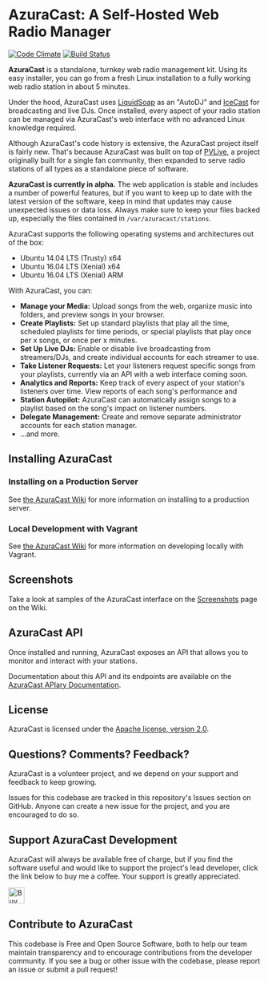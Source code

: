 # AzuraCast: A Self-Hosted Web Radio Manager

[![Code Climate](https://codeclimate.com/github/SlvrEagle23/AzuraCast/badges/gpa.svg)](https://codeclimate.com/github/SlvrEagle23/AzuraCast)
[![Build Status](https://travis-ci.org/SlvrEagle23/AzuraCast.svg?branch=master)](https://travis-ci.org/SlvrEagle23/AzuraCast)

**AzuraCast** is a standalone, turnkey web radio management kit. Using its easy installer, you can go from a fresh Linux installation to a fully working web radio station in about 5 minutes. 

Under the hood, AzuraCast uses [LiquidSoap](http://liquidsoap.fm/) as an "AutoDJ" and [IceCast](http://icecast.org/) for broadcasting and live DJs. Once installed, every aspect of your radio station can be managed via AzuraCast's web interface with no advanced Linux knowledge required.

Although AzuraCast's code history is extensive, the AzuraCast project itself is fairly new. That's because AzuraCast was built on top of [PVLive](https://github.com/SlvrEagle23/Ponyville-Live), a project originally built for a single fan community, then expanded to serve radio stations of all types as a standalone piece of software.

**AzuraCast is currently in alpha.** The web application is stable and includes a number of powerful features, but if you want to keep up to date with the latest version of the software, keep in mind that updates may cause unexpected issues or data loss. Always make sure to keep your files backed up, especially the files contained in `/var/azuracast/stations`.

AzuraCast supports the following operating systems and architectures out of the box:
* Ubuntu 14.04 LTS (Trusty) x64
* Ubuntu 16.04 LTS (Xenial) x64
* Ubuntu 16.04 LTS (Xenial) ARM

With AzuraCast, you can:

* **Manage your Media:** Upload songs from the web, organize music into folders, and preview songs in your browser.
* **Create Playlists:** Set up standard playlists that play all the time, scheduled playlists for time periods, or special playlists that play once per x songs, or once per x minutes.
* **Set Up Live DJs:** Enable or disable live broadcasting from streamers/DJs, and create individual accounts for each streamer to use.
* **Take Listener Requests:** Let your listeners request specific songs from your playlists, currently via an API with a web interface coming soon.
* **Analytics and Reports:** Keep track of every aspect of your station's listeners over time. View reports of each song's performance and
* **Station Autopilot:** AzuraCast can automatically assign songs to a playlist based on the song's impact on listener numbers. 
* **Delegate Management:** Create and remove separate administrator accounts for each station manager.
* ...and more.

## Installing AzuraCast

### Installing on a Production Server

See [the AzuraCast Wiki](https://github.com/SlvrEagle23/AzuraCast/wiki/Deploying-to-an-Existing-Server) for more information on installing to a production server.

### Local Development with Vagrant

See [the AzuraCast Wiki](https://github.com/SlvrEagle23/AzuraCast/wiki/Developing-Locally) for more information on developing locally with Vagrant.

## Screenshots

Take a look at samples of the AzuraCast interface on the [Screenshots](https://github.com/SlvrEagle23/AzuraCast/wiki/Screenshots) page on the Wiki.

## AzuraCast API

Once installed and running, AzuraCast exposes an API that allows you to monitor and interact with your stations.

Documentation about this API and its endpoints are available on the [AzuraCast APIary Documentation](http://docs.azuracast.apiary.io/).

## License

AzuraCast is licensed under the [Apache license, version 2.0](https://github.com/SlvrEagle23/AzuraCast/blob/master/License.txt).

## Questions? Comments? Feedback?

AzuraCast is a volunteer project, and we depend on your support and feedback to keep growing.

Issues for this codebase are tracked in this repository's Issues section on GitHub. Anyone can create a new issue for the project, and you are encouraged to do so.

## Support AzuraCast Development

AzuraCast will always be available free of charge, but if you find the software useful and would like to support the project's lead developer, click the link below to buy me a coffee. Your support is greatly appreciated.

<a href='https://ko-fi.com/A736ATQ' target='_blank'><img height='32' style='border:0px;height:32px;' src='https://az743702.vo.msecnd.net/cdn/kofi1.png?v=b' border='0' alt='Buy Me a Coffee at ko-fi.com' /></a> 

## Contribute to AzuraCast

This codebase is Free and Open Source Software, both to help our team maintain transparency and to encourage contributions from the developer community. If you see a bug or other issue with the codebase, please report an issue or submit a pull request!
